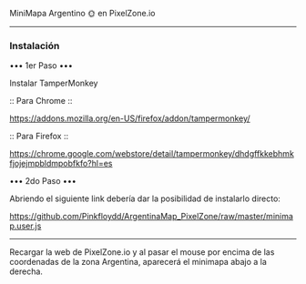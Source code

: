 MiniMapa Argentino 🌞 en PixelZone.io

--------------------------------------------------------------

### **Instalación** ###



••• 1er Paso •••

Instalar TamperMonkey

:: Para Chrome ::

https://addons.mozilla.org/en-US/firefox/addon/tampermonkey/

:: Para Firefox ::

https://chrome.google.com/webstore/detail/tampermonkey/dhdgffkkebhmkfjojejmpbldmpobfkfo?hl=es

••• 2do Paso •••

Abriendo el siguiente link debería dar la posibilidad de instalarlo directo:

https://github.com/Pinkfloydd/ArgentinaMap_PixelZone/raw/master/minimap.user.js

--------------------------------------------------------------

Recargar la web de PixelZone.io y al pasar el mouse por encima de las coordenadas de la zona Argentina, aparecerá el minimapa abajo a la derecha.
